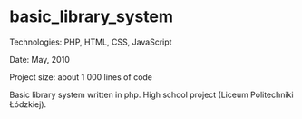basic_library_system
====================

Technologies: PHP, HTML, CSS, JavaScript 

Date: May, 2010 

Project size: about 1 000 lines of code 

Basic library system written in php. High school project (Liceum Politechniki Łódzkiej). 
